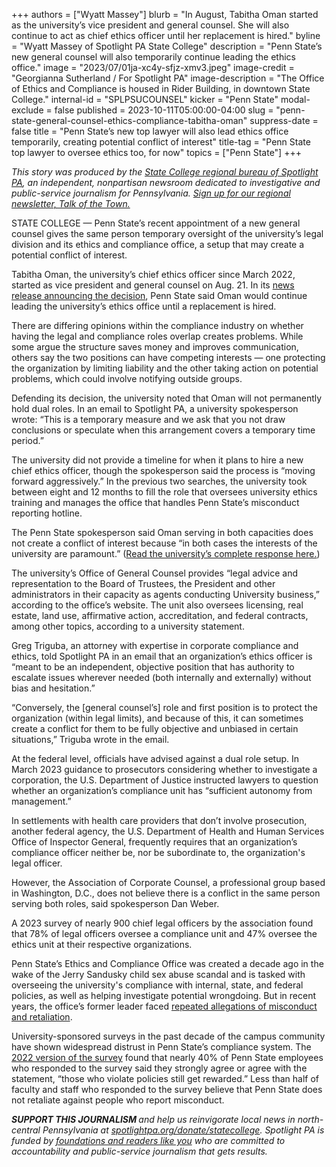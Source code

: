 +++
authors = ["Wyatt Massey"]
blurb = "In August, Tabitha Oman started as the university’s vice president and general counsel. She will also continue to act as chief ethics officer until her replacement is hired."
byline = "Wyatt Massey of Spotlight PA State College"
description = "Penn State’s new general counsel will also temporarily continue leading the ethics office."
image = "2023/07/01ja-xc4y-sfjz-xmv3.jpeg"
image-credit = "Georgianna Sutherland / For Spotlight PA"
image-description = "The Office of Ethics and Compliance is housed in Rider Building, in downtown State College."
internal-id = "SPLPSUCOUNSEL"
kicker = "Penn State"
modal-exclude = false
published = 2023-10-11T05:00:00-04:00
slug = "penn-state-general-counsel-ethics-compliance-tabitha-oman"
suppress-date = false
title = "Penn State’s new top lawyer will also lead ethics office temporarily, creating potential conflict of interest"
title-tag = "Penn State top lawyer to oversee ethics too, for now"
topics = ["Penn State"]
+++

<em>This story was produced by the </em><a href="https://www.spotlightpa.org/statecollege"><em>State College regional bureau of Spotlight PA</em></a><em>, an independent, nonpartisan newsroom dedicated to investigative and public-service journalism for Pennsylvania. </em><a href="https://www.spotlightpa.org/newsletters/talkofthetown"><em>Sign up for our regional newsletter, Talk of the Town.</em></a><strong></strong>

STATE COLLEGE — Penn State’s recent appointment of a new general counsel gives the same person temporary oversight of the university’s legal division and its ethics and compliance office, a setup that may create a potential conflict of interest.

Tabitha Oman, the university’s chief ethics officer since March 2022, started as vice president and general counsel on Aug. 21. In its <a href="https://www.psu.edu/news/administration/story/tabitha-oman-named-penn-states-new-vice-president-and-general-counsel/">news release announcing the decision</a>, Penn State said Oman would continue leading the university’s ethics office until a replacement is hired.

There are differing opinions within the compliance industry on whether having the legal and compliance roles overlap creates problems. While some argue the structure saves money and improves communication, others say the two positions can have competing interests — one protecting the organization by limiting liability and the other taking action on potential problems, which could involve notifying outside groups.

Defending its decision, the university noted that Oman will not permanently hold dual roles. In an email to Spotlight PA, a university spokesperson wrote: “This is a temporary measure and we ask that you not draw conclusions or speculate when this arrangement covers a temporary time period.”

The university did not provide a timeline for when it plans to hire a new chief ethics officer, though the spokesperson said the process is “moving forward aggressively.” In the previous two searches, the university took between eight and 12 months to fill the role that oversees university ethics training and manages the office that handles Penn State’s misconduct reporting hotline.

The Penn State spokesperson said Oman serving in both capacities does not create a conflict of interest because “in both cases the interests of the university are paramount.” (<a href="https://www.documentcloud.org/documents/24025047-penn-state-general-counsel-strat-comm">Read the university’s complete response here.</a>)

<script src="https://www.spotlightpa.org/embed.js" async></script><div data-spl-embed-version="1" data-spl-src="https://www.spotlightpa.org/embeds/newsletter/?cta=Sign%20up%20for%20our%20new%20regional%20newsletter%2C%20%3Cb%3ETalk%20of%20the%20Town%3C%2Fb%3E%2C%20and%20get%20all%20the%20news%20and%20notes%20from%20State%20College%20and%20north-central%20PA.&button=Sign%20Up%20Now&preselect=state_college&eyebrow=DON'T%20MISS%20A%20BEAT"></div>

The university’s Office of General Counsel provides “legal advice and representation to the Board of Trustees, the President and other administrators in their capacity as agents conducting University business,” according to the office’s website. The unit also oversees licensing, real estate, land use, affirmative action, accreditation, and federal contracts, among other topics, according to a university statement.

Greg Triguba, an attorney with expertise in corporate compliance and ethics, told Spotlight PA in an email that an organization’s ethics officer is “meant to be an independent, objective position that has authority to escalate issues wherever needed (both internally and externally) without bias and hesitation.”

“Conversely, the \[general counsel’s\] role and first position is to protect the organization (within legal limits), and because of this, it can sometimes create a conflict for them to be fully objective and unbiased in certain situations,” Triguba wrote in the email.

At the federal level, officials have advised against a dual role setup. In March 2023 guidance to prosecutors considering whether to investigate a corporation, the U.S. Department of Justice instructed lawyers to question whether an organization’s compliance unit has “sufficient autonomy from management.”

In settlements with health care providers that don’t involve prosecution, another federal agency, the U.S. Department of Health and Human Services Office of Inspector General, frequently requires that an organization’s compliance officer neither be, nor be subordinate to, the organization&#39;s legal officer.

However, the Association of Corporate Counsel, a professional group based in Washington, D.C., does not believe there is a conflict in the same person serving both roles, said spokesperson Dan Weber.

A 2023 survey of nearly 900 chief legal officers by the association found that 78% of legal officers oversee a compliance unit and 47% oversee the ethics unit at their respective organizations.

<script src="https://www.spotlightpa.org/embed.js" async></script><div data-spl-embed-version="1" data-spl-src="https://www.spotlightpa.org/embeds/donate/"></div>

Penn State’s Ethics and Compliance Office was created a decade ago in the wake of the Jerry Sandusky child sex abuse scandal and is tasked with overseeing the university&#39;s compliance with internal, state, and federal policies, as well as helping investigate potential wrongdoing. But in recent years, the office’s former leader faced <a href="https://www.spotlightpa.org/statecollege/2023/07/penn-state-sandusky-accountability-transparency-misconduct-retaliation/">repeated allegations of misconduct and retaliation</a>.

University-sponsored surveys in the past decade of the campus community have shown widespread distrust in Penn State’s compliance system. The <a href="https://universityethics.psu.edu/assets/uploads/documents/PS-2022-Data-Tables-14Aug2023.pdf">2022 version of the survey</a> found that nearly 40% of Penn State employees who responded to the survey said they strongly agree or agree with the statement, “those who violate policies still get rewarded.” Less than half of faculty and staff who responded to the survey believe that Penn State does not retaliate against people who report misconduct.

<script src="https://www.spotlightpa.org/embed.js" async></script><div data-spl-embed-version="1" data-spl-src="https://www.spotlightpa.org/embeds/tips/?tip_text=Do%20you%20have%20a%20tip%20about%20Penn%20State%3F%20We%20want%20to%20hear%20from%20you."></div>

<strong><em>SUPPORT THIS JOURNALISM </em></strong><em>and help us reinvigorate local news in north-central Pennsylvania at </em><a href="https://www.spotlightpa.org/donate/statecollege"><em>spotlightpa.org/donate/statecollege</em></a><em>. Spotlight PA is funded by </em><a href="https://www.spotlightpa.org/support"><em>foundations and readers like you</em></a><em> who are committed to accountability and public-service journalism that gets results.</em>

